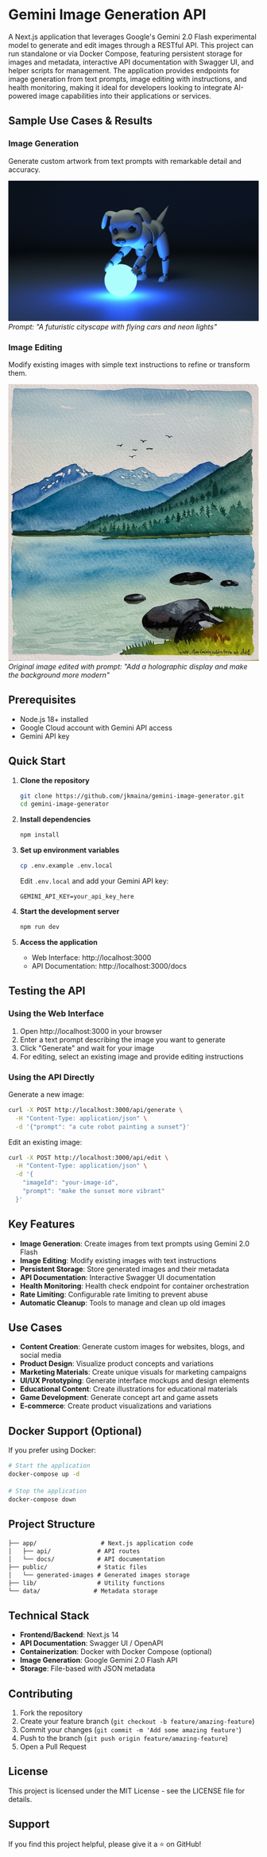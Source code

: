 # Gemini Image Generation API

A Next.js application that leverages Google's Gemini 2.0 Flash experimental model to generate and edit images through a RESTful API. This project can run standalone or via Docker Compose, featuring persistent storage for images and metadata, interactive API documentation with Swagger UI, and helper scripts for management. The application provides endpoints for image generation from text prompts, image editing with instructions, and health monitoring, making it ideal for developers looking to integrate AI-powered image capabilities into their applications or services.

## Sample Use Cases & Results

### Image Generation
Generate custom artwork from text prompts with remarkable detail and accuracy.

![Image Generation Example](public/generated-images/58016f52646149a04941b16913402c98.png)
*Prompt: "A futuristic cityscape with flying cars and neon lights"*

### Image Editing
Modify existing images with simple text instructions to refine or transform them.

![Image Editing Example](public/generated-images/db84305b09bd1bbadbfe48ffdff42b0c.png)
*Original image edited with prompt: "Add a holographic display and make the background more modern"*

## Prerequisites

- Node.js 18+ installed
- Google Cloud account with Gemini API access
- Gemini API key

## Quick Start

1. **Clone the repository**
   ```bash
   git clone https://github.com/jkmaina/gemini-image-generator.git
   cd gemini-image-generator
   ```

2. **Install dependencies**
   ```bash
   npm install
   ```

3. **Set up environment variables**
   ```bash
   cp .env.example .env.local
   ```
   Edit `.env.local` and add your Gemini API key:
   ```
   GEMINI_API_KEY=your_api_key_here
   ```

4. **Start the development server**
   ```bash
   npm run dev
   ```

5. **Access the application**
   - Web Interface: http://localhost:3000
   - API Documentation: http://localhost:3000/docs

## Testing the API

### Using the Web Interface

1. Open http://localhost:3000 in your browser
2. Enter a text prompt describing the image you want to generate
3. Click "Generate" and wait for your image
4. For editing, select an existing image and provide editing instructions

### Using the API Directly

Generate a new image:
```bash
curl -X POST http://localhost:3000/api/generate \
  -H "Content-Type: application/json" \
  -d '{"prompt": "a cute robot painting a sunset"}'
```

Edit an existing image:
```bash
curl -X POST http://localhost:3000/api/edit \
  -H "Content-Type: application/json" \
  -d '{
    "imageId": "your-image-id",
    "prompt": "make the sunset more vibrant"
  }'
```

## Key Features

- **Image Generation**: Create images from text prompts using Gemini 2.0 Flash
- **Image Editing**: Modify existing images with text instructions
- **Persistent Storage**: Store generated images and their metadata
- **API Documentation**: Interactive Swagger UI documentation
- **Health Monitoring**: Health check endpoint for container orchestration
- **Rate Limiting**: Configurable rate limiting to prevent abuse
- **Automatic Cleanup**: Tools to manage and clean up old images

## Use Cases

- **Content Creation**: Generate custom images for websites, blogs, and social media
- **Product Design**: Visualize product concepts and variations
- **Marketing Materials**: Create unique visuals for marketing campaigns
- **UI/UX Prototyping**: Generate interface mockups and design elements
- **Educational Content**: Create illustrations for educational materials
- **Game Development**: Generate concept art and game assets
- **E-commerce**: Create product visualizations and variations

## Docker Support (Optional)

If you prefer using Docker:

```bash
# Start the application
docker-compose up -d

# Stop the application
docker-compose down
```

## Project Structure

```
├── app/                  # Next.js application code
│   ├── api/             # API routes
│   └── docs/            # API documentation
├── public/              # Static files
│   └── generated-images # Generated images storage
├── lib/                 # Utility functions
└── data/               # Metadata storage
```

## Technical Stack

- **Frontend/Backend**: Next.js 14
- **API Documentation**: Swagger UI / OpenAPI
- **Containerization**: Docker with Docker Compose (optional)
- **Image Generation**: Google Gemini 2.0 Flash API
- **Storage**: File-based with JSON metadata

## Contributing

1. Fork the repository
2. Create your feature branch (`git checkout -b feature/amazing-feature`)
3. Commit your changes (`git commit -m 'Add some amazing feature'`)
4. Push to the branch (`git push origin feature/amazing-feature`)
5. Open a Pull Request

## License

This project is licensed under the MIT License - see the LICENSE file for details.

## Support

If you find this project helpful, please give it a ⭐️ on GitHub!